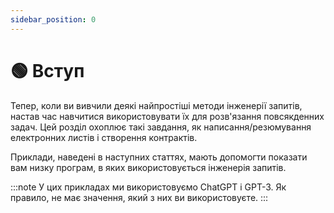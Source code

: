 ```yaml
---
sidebar_position: 0
---
```


# 🟢 Вступ

Тепер, коли ви вивчили деякі найпростіші методи інженерії запитів, настав час навчитися використовувати їх для розв'язання повсякденних задач. Цей розділ охоплює такі завдання, як написання/резюмування електронних листів і створення контрактів.

Приклади, наведені в наступних статтях, мають допомогти показати вам низку програм, в яких використовується інженерія запитів.

:::note
У цих прикладах ми використовуємо ChatGPT і GPT-3. Як правило, не має значення, який з них ви використовуєте.
:::
